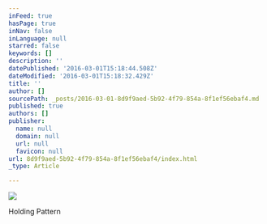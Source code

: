 ```yaml
---
inFeed: true
hasPage: true
inNav: false
inLanguage: null
starred: false
keywords: []
description: ''
datePublished: '2016-03-01T15:18:44.508Z'
dateModified: '2016-03-01T15:18:32.429Z'
title: ''
author: []
sourcePath: _posts/2016-03-01-8d9f9aed-5b92-4f79-854a-8f1ef56ebaf4.md
published: true
authors: []
publisher:
  name: null
  domain: null
  url: null
  favicon: null
url: 8d9f9aed-5b92-4f79-854a-8f1ef56ebaf4/index.html
_type: Article

---
```

![](https://s3-us-west-2.amazonaws.com/the-grid-img/p/52ddd74ea8968dc451c921300b7bc3bb697830bf.jpg)

Holding Pattern